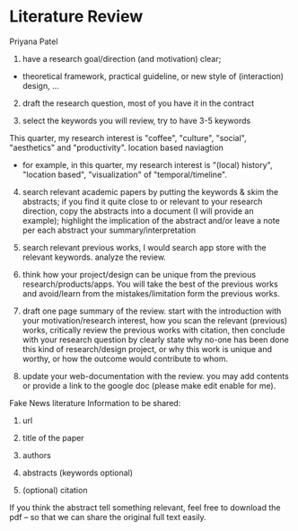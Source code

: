 # Literature Review 
Priyana Patel

1. have a research goal/direction (and motivation) clear; 

- theoretical framework, practical guideline, or new style of (interaction) design, ...

2. draft the research question, most of you have it in the contract

3. select the keywords you will review, try to have 3-5 keywords

This quarter, my research interest is "coffee", "culture", "social", "aesthetics" and "productivity". location based naviagtion

- for example, in this quarter, my research interest is "(local) history", "location based", "visualization" of "temporal/timeline". 

4. search relevant academic papers by putting the keywords & skim the abstracts; if you find it quite close to or relevant to your research direction, copy the abstracts into a document (I will provide an example); highlight the implication of the abstract and/or leave a note per each abstract your summary/interpretation

5. search relevant previous works, I would search app store with the relevant keywords. analyze the review.

6. think how your project/design can be unique from the previous research/products/apps. You will take the best of the previous works and avoid/learn from the mistakes/limitation form the previous works.

7. draft one page summary of the review. start with the introduction with your motivation/research interest, how you scan the relevant (previous) works, critically review the previous works with citation, then conclude with your research question by clearly state why no-one has been done this kind of research/design project, or why this work is unique and worthy, or how the outcome would contribute to whom.

8. update your web-documentation with the review. you may add contents or provide a link to the google doc (please make edit enable for me). 



Fake News literature
Information to be shared:

1. url
2. title of the paper
3. authors
4. abstracts (keywords optional)

5. (optional) citation

If you think the abstract tell something relevant, feel free to download the pdf – so that we can share the original full text easily.

